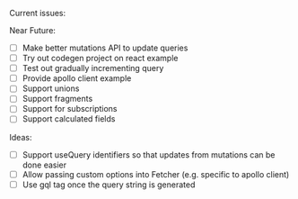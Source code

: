 Current issues:

Near Future:

- [ ] Make better mutations API to update queries
- [ ] Try out codegen project on react example
- [ ] Test out gradually incrementing query
- [ ] Provide apollo client example
- [ ] Support unions
- [ ] Support fragments
- [ ] Support for subscriptions
- [ ] Support calculated fields

Ideas:

- [ ] Support useQuery identifiers so that updates from mutations can be done easier
- [ ] Allow passing custom options into Fetcher (e.g. specific to apollo client)
- [ ] Use gql tag once the query string is generated
